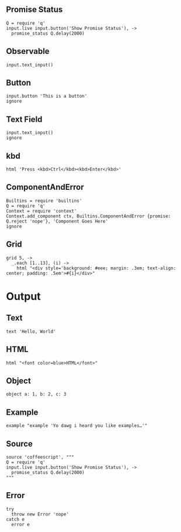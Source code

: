 ## Promise Status

    Q = require 'q'
    input.live input.button('Show Promise Status'), ->
      promise_status Q.delay(2000)

## Observable

    input.text_input()

## Button

    input.button 'This is a button'
    ignore

## Text Field

    input.text_input()
    ignore

## kbd

    html 'Press <kbd>Ctrl</kbd><kbd>Enter</kbd>'

## ComponentAndError

    Builtins = require 'builtins'
    Q = require 'q'
    Context = require 'context'
    Context.add_component ctx, Builtins.ComponentAndError {promise: Q.reject 'nope'}, 'Component Goes Here'
    ignore

## Grid

    grid 5, ->
      _.each [1..13], (i) ->
        html "<div style='background: #eee; margin: .3em; text-align: center; padding: .5em'>#{i}</div>"

# Output
## Text

    text 'Hello, World'

## HTML

    html "<font color=blue>HTML</font>"

## Object

    object a: 1, b: 2, c: 3

## Example

    example "example 'Yo dawg i heard you like examples…'"

## Source

    source 'coffeescript', """
    Q = require 'q'
    input.live input.button('Show Promise Status'), ->
      promise_status Q.delay(2000)
    """

## Error

    try
      throw new Error 'nope'
    catch e
      error e
